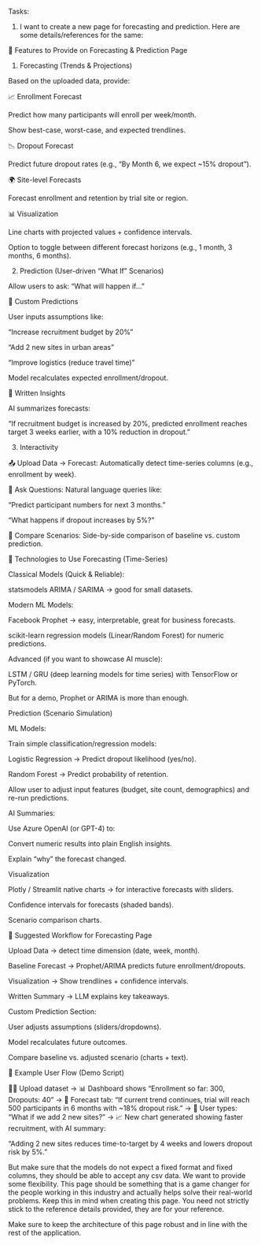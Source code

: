 Tasks:
1) I want to create a new page for forecasting and prediction. Here are some details/references for the same:

🔹 Features to Provide on Forecasting & Prediction Page
1. Forecasting (Trends & Projections)

Based on the uploaded data, provide:

📈 Enrollment Forecast

Predict how many participants will enroll per week/month.

Show best-case, worst-case, and expected trendlines.

📉 Dropout Forecast

Predict future dropout rates (e.g., “By Month 6, we expect ~15% dropout”).

🌍 Site-level Forecasts

Forecast enrollment and retention by trial site or region.

📊 Visualization

Line charts with projected values + confidence intervals.

Option to toggle between different forecast horizons (e.g., 1 month, 3 months, 6 months).

2. Prediction (User-driven “What If” Scenarios)

Allow users to ask: “What will happen if…”

🔮 Custom Predictions

User inputs assumptions like:

“Increase recruitment budget by 20%”

“Add 2 new sites in urban areas”

“Improve logistics (reduce travel time)”

Model recalculates expected enrollment/dropout.

🧾 Written Insights

AI summarizes forecasts:

“If recruitment budget is increased by 20%, predicted enrollment reaches target 3 weeks earlier, with a 10% reduction in dropout.”

3. Interactivity

📤 Upload Data → Forecast: Automatically detect time-series columns (e.g., enrollment by week).

📝 Ask Questions: Natural language queries like:

“Predict participant numbers for next 3 months.”

“What happens if dropout increases by 5%?”

🔁 Compare Scenarios: Side-by-side comparison of baseline vs. custom prediction.

🔹 Technologies to Use
Forecasting (Time-Series)

Classical Models (Quick & Reliable):

statsmodels ARIMA / SARIMA → good for small datasets.

Modern ML Models:

Facebook Prophet → easy, interpretable, great for business forecasts.

scikit-learn regression models (Linear/Random Forest) for numeric predictions.

Advanced (if you want to showcase AI muscle):

LSTM / GRU (deep learning models for time series) with TensorFlow or PyTorch.

But for a demo, Prophet or ARIMA is more than enough.

Prediction (Scenario Simulation)

ML Models:

Train simple classification/regression models:

Logistic Regression → Predict dropout likelihood (yes/no).

Random Forest → Predict probability of retention.

Allow user to adjust input features (budget, site count, demographics) and re-run predictions.

AI Summaries:

Use Azure OpenAI (or GPT-4) to:

Convert numeric results into plain English insights.

Explain “why” the forecast changed.

Visualization

Plotly / Streamlit native charts → for interactive forecasts with sliders.

Confidence intervals for forecasts (shaded bands).

Scenario comparison charts.

🔹 Suggested Workflow for Forecasting Page

Upload Data → detect time dimension (date, week, month).

Baseline Forecast → Prophet/ARIMA predicts future enrollment/dropouts.

Visualization → Show trendlines + confidence intervals.

Written Summary → LLM explains key takeaways.

Custom Prediction Section:

User adjusts assumptions (sliders/dropdowns).

Model recalculates future outcomes.

Compare baseline vs. adjusted scenario (charts + text).

🔹 Example User Flow (Demo Script)

👩‍💻 Upload dataset →
📊 Dashboard shows “Enrollment so far: 300, Dropouts: 40” →
🔮 Forecast tab: “If current trend continues, trial will reach 500 participants in 6 months with ~18% dropout risk.” →
📝 User types: “What if we add 2 new sites?” →
📈 New chart generated showing faster recruitment, with AI summary:

“Adding 2 new sites reduces time-to-target by 4 weeks and lowers dropout risk by 5%.”



But make sure that the models do not expect a fixed format and fixed columns, they should be able to accept any csv data. We want to provide some flexibility. This page should be something that is a game changer for the people working in this industry and actually helps solve their real-world problems. Keep this in mind when creating this page. 
You need not strictly stick to the reference details provided, they are for your reference.

Make sure to keep the architecture of this page robust and in line with the rest of the application.